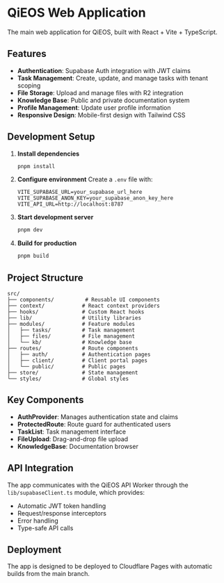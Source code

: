 # QiEOS Web Application

The main web application for QiEOS, built with React + Vite + TypeScript.

## Features

- **Authentication**: Supabase Auth integration with JWT claims
- **Task Management**: Create, update, and manage tasks with tenant scoping
- **File Storage**: Upload and manage files with R2 integration
- **Knowledge Base**: Public and private documentation system
- **Profile Management**: Update user profile information
- **Responsive Design**: Mobile-first design with Tailwind CSS

## Development Setup

1. **Install dependencies**
   ```bash
   pnpm install
   ```

2. **Configure environment**
   Create a `.env` file with:
   ```env
   VITE_SUPABASE_URL=your_supabase_url_here
   VITE_SUPABASE_ANON_KEY=your_supabase_anon_key_here
   VITE_API_URL=http://localhost:8787
   ```

3. **Start development server**
   ```bash
   pnpm dev
   ```

4. **Build for production**
   ```bash
   pnpm build
   ```

## Project Structure

```
src/
├── components/          # Reusable UI components
├── context/            # React context providers
├── hooks/              # Custom React hooks
├── lib/                # Utility libraries
├── modules/            # Feature modules
│   ├── tasks/          # Task management
│   ├── files/          # File management
│   └── kb/             # Knowledge base
├── routes/             # Route components
│   ├── auth/           # Authentication pages
│   ├── client/         # Client portal pages
│   └── public/         # Public pages
├── store/              # State management
└── styles/             # Global styles
```

## Key Components

- **AuthProvider**: Manages authentication state and claims
- **ProtectedRoute**: Route guard for authenticated users
- **TaskList**: Task management interface
- **FileUpload**: Drag-and-drop file upload
- **KnowledgeBase**: Documentation browser

## API Integration

The app communicates with the QiEOS API Worker through the `lib/supabaseClient.ts` module, which provides:

- Automatic JWT token handling
- Request/response interceptors
- Error handling
- Type-safe API calls

## Deployment

The app is designed to be deployed to Cloudflare Pages with automatic builds from the main branch.